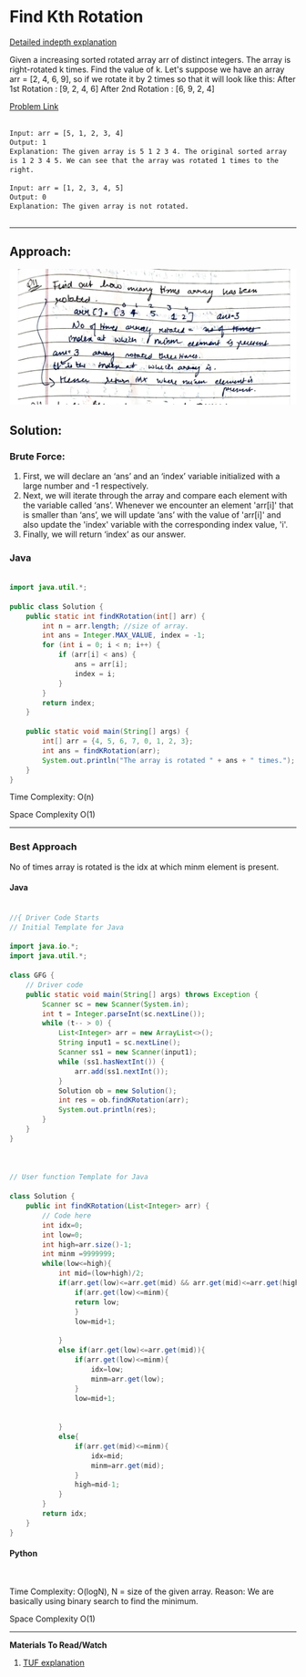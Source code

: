 # Find Kth Rotation

[Detailed indepth explanation](https://takeuforward.org/arrays/find-out-how-many-times-the-array-has-been-rotated/)

Given a increasing sorted rotated array arr of distinct integers. The array is right-rotated k times. Find the value of k.
Let's suppose we have an array arr = [2, 4, 6, 9], so if we rotate it by 2 times so that it will look like this:
After 1st Rotation : [9, 2, 4, 6]
After 2nd Rotation : [6, 9, 2, 4]

[Problem Link](https://www.geeksforgeeks.org/problems/rotation4723/1?utm_source=youtube&utm_medium=collab_striver_ytdescription&utm_campaign=rotation)

```

Input: arr = [5, 1, 2, 3, 4]
Output: 1
Explanation: The given array is 5 1 2 3 4. The original sorted array is 1 2 3 4 5. We can see that the array was rotated 1 times to the right.

Input: arr = [1, 2, 3, 4, 5]
Output: 0
Explanation: The given array is not rotated.


```

---

## **Approach**:

![alt text](./Images/no_of_times_rotated.png)

## **Solution**:

### **Brute Force**:

1. First, we will declare an ‘ans’ and an ‘index’ variable initialized with a large number and -1 respectively.
2. Next, we will iterate through the array and compare each element with the variable called ‘ans’. Whenever we encounter an element 'arr[i]' that is smaller than ‘ans’, we will update ‘ans’ with the value of 'arr[i]' and also update the 'index' variable with the corresponding index value, 'i'.
3. Finally, we will return ‘index’ as our answer.

### Java

```Java

import java.util.*;

public class Solution {
    public static int findKRotation(int[] arr) {
        int n = arr.length; //size of array.
        int ans = Integer.MAX_VALUE, index = -1;
        for (int i = 0; i < n; i++) {
            if (arr[i] < ans) {
                ans = arr[i];
                index = i;
            }
        }
        return index;
    }

    public static void main(String[] args) {
        int[] arr = {4, 5, 6, 7, 0, 1, 2, 3};
        int ans = findKRotation(arr);
        System.out.println("The array is rotated " + ans + " times.");
    }
}

```

Time Complexity: O(n)

Space Complexity O(1)

---

### **Best Approach**

No of times array is rotated is the idx at which minm element is present.

#### Java

```Java

//{ Driver Code Starts
// Initial Template for Java

import java.io.*;
import java.util.*;

class GFG {
    // Driver code
    public static void main(String[] args) throws Exception {
        Scanner sc = new Scanner(System.in);
        int t = Integer.parseInt(sc.nextLine());
        while (t-- > 0) {
            List<Integer> arr = new ArrayList<>();
            String input1 = sc.nextLine();
            Scanner ss1 = new Scanner(input1);
            while (ss1.hasNextInt()) {
                arr.add(ss1.nextInt());
            }
            Solution ob = new Solution();
            int res = ob.findKRotation(arr);
            System.out.println(res);
        }
    }
}



// User function Template for Java

class Solution {
    public int findKRotation(List<Integer> arr) {
        // Code here
        int idx=0;
        int low=0;
        int high=arr.size()-1;
        int minm =9999999;
        while(low<=high){
            int mid=(low+high)/2;
            if(arr.get(low)<=arr.get(mid) && arr.get(mid)<=arr.get(high)){
                if(arr.get(low)<=minm){
                return low;
                }
                low=mid+1;

            }
            else if(arr.get(low)<=arr.get(mid)){
                if(arr.get(low)<=minm){
                    idx=low;
                    minm=arr.get(low);
                }
                low=mid+1;


            }
            else{
                if(arr.get(mid)<=minm){
                    idx=mid;
                    minm=arr.get(mid);
                }
                high=mid-1;
            }
        }
        return idx;
    }
}

```

#### Python

```python



```

Time Complexity: O(logN), N = size of the given array.
Reason: We are basically using binary search to find the minimum.

Space Complexity O(1)

---

**Materials To Read/Watch**

1. [TUF explanation](hhttps://takeuforward.org/arrays/find-out-how-many-times-the-array-has-been-rotated/)
